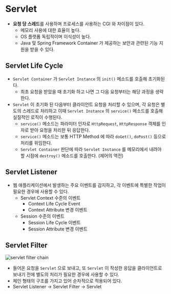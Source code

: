 # Servlet

- **요청 당 스레드**를 사용하며 프로세스를 사용하는 CGI 와 차이점이 있다.
    - 메모리 사용에 대한 효율이 높다.
    - OS 플랫폼 독립적이며 이식성이 높다.
    - Java 및 Spring Framework Container 가 제공하는 보안과 관련된 기능 지원을 받을 수 있다.

## Servlet Life Cycle

- `Servlet Container` 가  `Servlet Instance` 의 `init()` 메소드를 호출해 초기화된다.
    - 최초 요청을 받았을 때 초기화 하고 나면 그 다음 요청부터는 해당 과정을 생략한다.
- `Servlet` 이 초기화 된 다음부터 클라이언트 요청을 처리할 수 있으며, 각 요청은 별도의 스레드로 처리하고 이때 `Servlet Instance` 의 `service()` 메소드를 호출해 실질적인 로직이 수행된다.
    - `service()` 메소드는 파라미터 인자로 `HttpRequest`, `HttpResponse` 객체를 인자로 받아 요청을 처리한 뒤 응답한다.
    - `service()` 메소드는 보통 HTTP Method 에 따라 `doGet()`, `doPost()` 등으로 처리를 위임한다.
    - `Servlet Container` 판단에 따라 `Servlet Instance` 를 메모리에서 내려야 할 시점에 `destroy()` 메소드를 호출한다. (제어의 역전)

## Servlet Listener

- 웹 애플리케이션에서 발생하는 주요 이벤트를 감지하고, 각 이벤트에 특별한 작업이 필요한 경우에 사용할 수 있다.
    - Servlet Context 수준의 이벤트
        - Context Life Cycle Event
        - Context Attribute 변경 이벤트
    - Session 수준의 이벤트
        - Session Life Cycle 이벤트
        - Session Attribute 변경 이벤트

## Servlet Filter

![servlet filter chain](https://s3.us-west-2.amazonaws.com/secure.notion-static.com/e077b94b-35ac-4a4f-bf1a-5380a5bbba57/Untitled.png?X-Amz-Algorithm=AWS4-HMAC-SHA256&X-Amz-Content-Sha256=UNSIGNED-PAYLOAD&X-Amz-Credential=AKIAT73L2G45EIPT3X45%2F20220118%2Fus-west-2%2Fs3%2Faws4_request&X-Amz-Date=20220118T223645Z&X-Amz-Expires=86400&X-Amz-Signature=b1130c1dc40e5797736276946ac3e4839cb57d453a249e3c6b1d9c584e70fbb5&X-Amz-SignedHeaders=host&response-content-disposition=filename%20%3D%22Untitled.png%22&x-id=GetObject)

- 들어온 요청을 `Servlet` 으로 보내고, 또 `Servlet` 이 작성한 응답을 클라이언트로 보내기 전에 별도의 처리가 필요한 경우에 사용할 수 있다.
- 체인 형태의 구조를 가지고 있어 순차적으로 적용되어 있다.
- Servlet Listener → Servlet Filter → Servlet